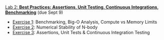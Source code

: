 [Lab 2: **Best Practices:  Assertions, Unit Testing, Continuous Integrations, Benchmarking**](https://github.com/PsuAstro528/lab2-start)
(due Sept 9) <br>
- [Exercise 1](https://psuastro528.github.io/lab2-start/ex1.html): Benchmarking, Big-O Analysis, Compute vs Memory Limits
- [Exercise 2](https://psuastro528.github.io/lab2-start/ex2.html): Numerical Stability of N-body
- [Exercise 3](https://psuastro528.github.io/lab2-start/ex3.html): Assertions, Unit Tests & Continuous Integration Testing
